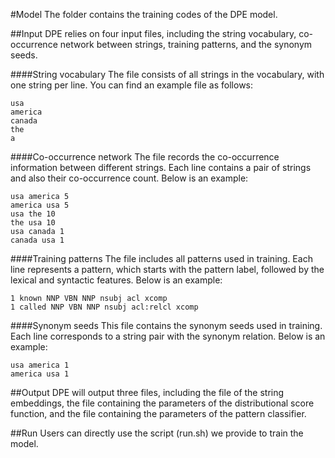 #Model
The folder contains the training codes of the DPE model.

##Input
DPE relies on four input files, including the string vocabulary, co-occurrence network between strings, training patterns, and the synonym seeds.

####String vocabulary
The file consists of all strings in the vocabulary, with one string per line. You can find an example file as follows:
```
usa
america
canada
the
a
```

####Co-occurrence network
The file records the co-occurrence information between different strings. Each line contains a pair of strings and also their co-occurrence count. Below is an example:
```
usa america 5
america usa 5
usa the 10
the usa 10
usa canada 1
canada usa 1
```

####Training patterns
The file includes all patterns used in training. Each line represents a pattern, which starts with the pattern label, followed by the lexical and syntactic features. Below is an example:
```
1 known NNP VBN NNP nsubj acl xcomp
1 called NNP VBN NNP nsubj acl:relcl xcomp
```

####Synonym seeds
This file contains the synonym seeds used in training. Each line corresponds to a string pair with the synonym relation. Below is an example:
```
usa america 1
america usa 1
```

##Output
DPE will output three files, including the file of the string embeddings, the file containing the parameters of the distributional score function, and the file containing the parameters of the pattern classifier.

##Run
Users can directly use the script (run.sh) we provide to train the model.
